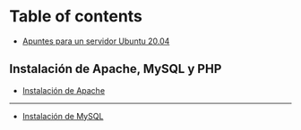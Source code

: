 # Table of contents

* [Apuntes para un servidor Ubuntu 20.04](README.md)

## Instalación de Apache, MySQL y PHP

* [Instalación de Apache](instalacion-de-apache-mysql-y-php/instalacion-de-apache.md)

***

* [Instalación de MySQL](instalacion-de-mysql.md)
